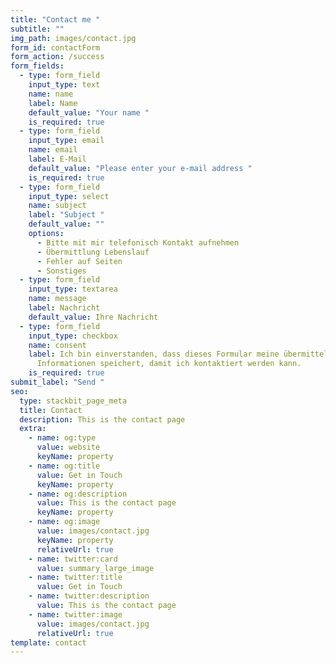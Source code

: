 ```yaml
---
title: "Contact me "
subtitle: ""
img_path: images/contact.jpg
form_id: contactForm
form_action: /success
form_fields:
  - type: form_field
    input_type: text
    name: name
    label: Name
    default_value: "Your name "
    is_required: true
  - type: form_field
    input_type: email
    name: email
    label: E-Mail
    default_value: "Please enter your e-mail address "
    is_required: true
  - type: form_field
    input_type: select
    name: subject
    label: "Subject "
    default_value: ""
    options:
      - Bitte mit mir telefonisch Kontakt aufnehmen
      - Übermittlung Lebenslauf
      - Fehler auf Seiten
      - Sonstiges
  - type: form_field
    input_type: textarea
    name: message
    label: Nachricht
    default_value: Ihre Nachricht
  - type: form_field
    input_type: checkbox
    name: consent
    label: Ich bin einverstanden, dass dieses Formular meine übermittelten
      Informationen speichert, damit ich kontaktiert werden kann.
    is_required: true
submit_label: "Send "
seo:
  type: stackbit_page_meta
  title: Contact
  description: This is the contact page
  extra:
    - name: og:type
      value: website
      keyName: property
    - name: og:title
      value: Get in Touch
      keyName: property
    - name: og:description
      value: This is the contact page
      keyName: property
    - name: og:image
      value: images/contact.jpg
      keyName: property
      relativeUrl: true
    - name: twitter:card
      value: summary_large_image
    - name: twitter:title
      value: Get in Touch
    - name: twitter:description
      value: This is the contact page
    - name: twitter:image
      value: images/contact.jpg
      relativeUrl: true
template: contact
---
```

